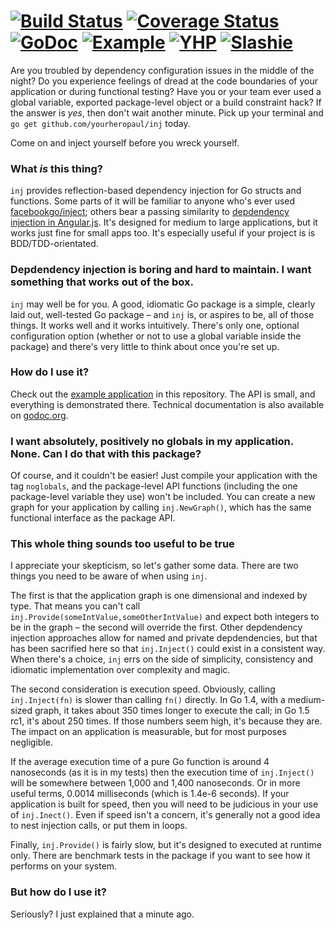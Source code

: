 [![Build Status](https://travis-ci.org/yourheropaul/inj.svg?branch=master)](https://travis-ci.org/yourheropaul/inj) [![Coverage Status](https://coveralls.io/repos/yourheropaul/inj/badge.svg?branch=master&service=github)](https://coveralls.io/github/yourheropaul/inj?branch=master) [![GoDoc](https://godoc.org/github.com/yourheropaul/inj?status.svg)](https://godoc.org/github.com/yourheropaul/inj) [![Example](https://img.shields.io/badge/code-example-2a988f.svg)](https://github.com/yourheropaul/inj/tree/master/example) [![YHP](https://img.shields.io/badge/author-YHP-f08332.svg)](http://yhp.io) [![Slashie](https://img.shields.io/badge/ridiculously-goodlooking-736caf.svg)](http://yhp.io)
======

Are you troubled by dependency configuration issues in the middle of the night? Do you experience feelings of dread at the code boundaries of your application or during functional testing? Have you or your team ever used a global variable, exported package-level object or a build constraint hack? If the answer is *yes*, then don't wait another minute. Pick up your terminal and `go get github.com/yourheropaul/inj` today.

Come on and inject yourself before you wreck yourself.

### What *is* this thing?

`inj` provides reflection-based dependency injection for Go structs and functions. Some parts of it will be familiar to anyone who's ever used [facebookgo/inject](https://github.com/facebookgo/inject); others bear a passing similarity to [depdendency injection in Angular.js](https://docs.angularjs.org/guide/di).  It's designed for medium to large applications, but it works just fine for small apps too. It's especially useful if your project is is BDD/TDD-orientated.

### Depdendency injection is boring and hard to maintain. I want something that works out of the box.

`inj` may well be for you. A good, idiomatic Go package is a simple, clearly laid out, well-tested Go package – and `inj` is, or aspires to be, all of those things. It works well and it works intuitively. There's only one, optional configuration option (whether or not to use a global variable inside the package) and there's very little to think about once you're set up.

### How do I use it?

Check out the [example application](https://github.com/yourheropaul/inj/tree/master/example) in this repository. The API is small, and everything is demonstrated there. Technical documentation is also available on [godoc.org](https://godoc.org/github.com/yourheropaul/inj).

### I want absolutely, positively no globals in my application. None. Can I do that with this package?

Of course, and it couldn't be easier! Just compile your application with the tag `noglobals`, and the package-level API functions (including the one package-level variable they use) won't be included. You can create a new graph for your application by calling `inj.NewGraph()`, which has the same functional interface as the package API.

### This whole thing sounds too useful to be true

I appreciate your skepticism, so let's gather some data. There are two things you need to be aware of when using `inj`.

The first is that the application graph is one dimensional and indexed by type. That means you can't call `inj.Provide(someIntValue,someOtherIntValue)` and expect both integers to be in the graph – the second will override the first. Other depdendency injection approaches allow for named  and private depdendencies, but that has been sacrified here so that `inj.Inject()` could exist in a consistent way. When there's a choice, `inj` errs on the side of simplicity, consistency and idiomatic implementation over complexity and magic.

The second consideration is execution speed. Obviously, calling `inj.Inject(fn)` is slower than calling `fn()` directly. In Go 1.4, with a medium-sized graph, it takes about 350 times longer to execute the call; in Go 1.5 rc1, it's about 250 times. If those numbers seem high, it's because they are. The impact on an application is measurable, but for most purposes negligible. 

If the average execution time of a pure Go function is around 4 nanoseconds (as it is in my tests) then the execution time of `inj.Inject()` will be somewhere between 1,000 and 1,400 nanoseconds. Or in more useful terms, 0.0014 milliseconds (which is 1.4e-6 seconds). If your application is built for speed, then you will need to be judicious in your use of `inj.Inect()`. Even if speed isn't a concern, it's generally not a good idea to nest injection calls, or put them in loops.

Finally, `inj.Provide()` is fairly slow, but it's designed to executed at runtime only. There are benchmark tests in the package if you want to see how it performs on your system.

### But how do I use it?

Seriously? I just explained that a minute ago.
